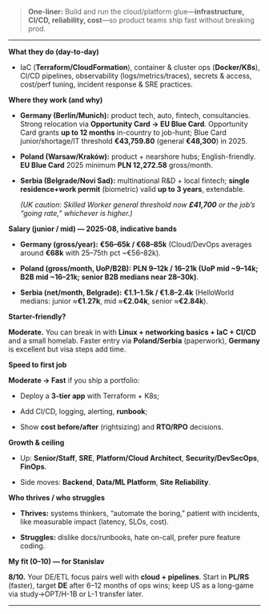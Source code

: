 

  

> **One-liner:** Build and run the cloud/platform glue—**infrastructure, CI/CD, reliability, cost**—so product teams ship fast without breaking prod.

---

**What they do (day-to-day)**

- IaC (**Terraform/CloudFormation**), container & cluster ops (**Docker/K8s**), CI/CD pipelines, observability (logs/metrics/traces), secrets & access, cost/perf tuning, incident response & SRE practices.
    

  

**Where they work (and why)**

- **Germany (Berlin/Munich):** product tech, auto, fintech, consultancies. Strong relocation via **Opportunity Card → EU Blue Card**. Opportunity Card grants **up to 12 months** in-country to job-hunt; Blue Card junior/shortage/IT threshold **€43,759.80** (general **€48,300**) in 2025.   
    
- **Poland (Warsaw/Kraków):** product + nearshore hubs; English-friendly. **EU Blue Card** 2025 minimum **PLN 12,272.58** gross/month. 
    
- **Serbia (Belgrade/Novi Sad):** multinational R&D + local fintech; **single residence+work permit** (biometric) valid **up to 3 years**, extendable. 
    
    _(UK caution: Skilled Worker general threshold now_ **_£41,700_** _or the job’s “going rate,” whichever is higher.)_ 
    

  

**Salary (junior / mid) — 2025-08, indicative bands**

- **Germany (gross/year):** **€56–65k / €68–85k** (Cloud/DevOps averages around **€68k** with 25–75th pct ~€56–82k). 
    
- **Poland (gross/month, UoP/B2B):** **PLN 9–12k / 16–21k (UoP mid ~9–14k; B2B mid ~16–21k; senior B2B medians near 28–30k)**. 
    
- **Serbia (net/month, Belgrade):** **€1.1–1.5k / €1.8–2.4k** (HelloWorld medians: junior ≈**€1.27k**, mid ≈**€2.04k**, senior ≈**€2.84k**). 
    

  

**Starter-friendly?**

**Moderate.** You can break in with **Linux + networking basics + IaC + CI/CD** and a small homelab. Faster entry via **Poland/Serbia** (paperwork), **Germany** is excellent but visa steps add time. 

  

**Speed to first job**

**Moderate → Fast** if you ship a portfolio:

- Deploy a **3-tier app** with Terraform + K8s;
    
- Add CI/CD, logging, alerting, **runbook**;
    
- Show **cost before/after** (rightsizing) and **RTO/RPO** decisions.
    

  

**Growth & ceiling**

- Up: **Senior/Staff**, **SRE**, **Platform/Cloud Architect**, **Security/DevSecOps**, **FinOps**.
    
- Side moves: **Backend**, **Data/ML Platform**, **Site Reliability**.
    

  

**Who thrives / who struggles**

- **Thrives:** systems thinkers, “automate the boring,” patient with incidents, like measurable impact (latency, SLOs, cost).
    
- **Struggles:** dislike docs/runbooks, hate on-call, prefer pure feature coding.
    

  

**My fit (0–10) — for Stanislav**

**8/10.** Your DE/ETL focus pairs well with **cloud + pipelines**. Start in **PL/RS** (faster), target **DE** after 6–12 months of ops wins; keep US as a long-game via study→OPT/H-1B or L-1 transfer later.

---
